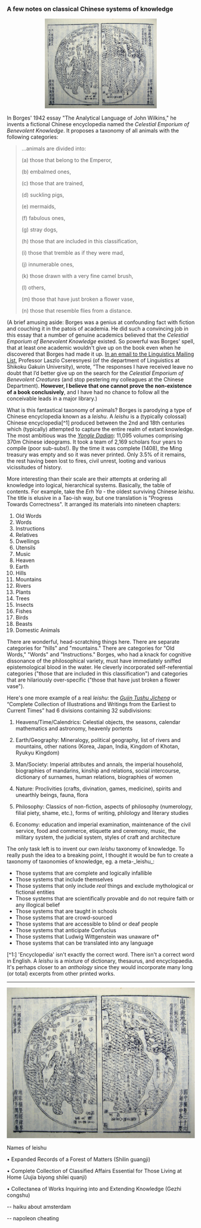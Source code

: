 ### A few notes on classical Chinese systems of knowledge

<p align="center"><img src="./leishu.jpg" style="width: 300px;"/></p>



In Borges' 1942 essay "The Analytical Language of John Wilkins," he invents a fictional Chinese encyclopedia named the _Celestial Emporium of Benevolent Knowledge_. It proposes a taxonomy of all animals with the following categories:

> …animals are divided into:
> 
> (a) those that belong to the Emperor,
> 
> (b) embalmed ones,
> 
> (c) those that are trained,
> 
> (d) suckling pigs,
> 
> (e) mermaids,
> 
> (f) fabulous ones,
> 
> (g) stray dogs,
> 
> (h) those that are included in this classification,
> 
> (i) those that tremble as if they were mad,
> 
> (j) innumerable ones,
> 
> (k) those drawn with a very fine camel brush,
> 
> (l) others,
> 
> (m) those that have just broken a flower vase,
> 
> (n) those that resemble flies from a distance.

(A brief amusing aside: Borges was a genius at confounding fact with fiction and couching it in the patois of academia. He did such a convincing job in this essay that a number of genuine academics believed that the _Celestial Emporium of Benevolent Knowledge_ existed. So powerful was Borges' spell, that at least one academic wouldn't give up on the book even when he discovered that Borges had made it up. [In an email to the Linguistics Mailing List][1], Professor Laszlo Cseresnyesi (of the department of Linguistics at Shikoku Gakuin University), wrote, ”The responses I have received leave no doubt that I’d better give up on the search for the _Celestial Emporium of Benevolent Creatures_ (and stop pestering my colleagues at the Chinese Department). __However, I believe that one cannot prove the non-existence of a book conclusively__, and I have had no chance to follow all the conceivable leads in a major library.)  

What is this fantastical taxonomy of animals? Borges is parodying a type of Chinese encyclopedia known as a _leishu_.  A _leishu_ is a (typically colossal) Chinese encyclopedia[^1] produced between the 2nd and 18th centuries which (typically) attempted to capture the entire realm of extant knowledge. The most ambitious was the _[Yongle Dadian][2]_: 11,095 volumes comprising 370m Chinese ideograms. It took a team of 2,169 scholars four years to compile (poor sub-subs!). By the time it was complete (1408), the Ming treasury was empty and so it was never printed. Only 3.5% of it remains, the rest having been lost to fires, civil unrest, looting and various vicissitudes of history.

More interesting than their scale are their attempts at ordering all knowledge into logical, hierarchical systems. Basically, the table of contents. For example, take the _Erh Ya_ - the oldest surviving Chinese _leishu_. The title is elusive in a Tao-ish way, but one translation is "Progress Towards Correctness". It arranged its materials into nineteen chapters:

1. Old Words
2. Words
3. Instructions
4. Relatives
5. Dwellings
6. Utensils
7. Music
8. Heaven
9. Earth
10. Hills
11. Mountains
12. Rivers
13. Plants
14. Trees
15. Insects
16. Fishes
17. Birds
18. Beasts
19. Domestic Animals

There are wonderful, head-scratching things here. There are separate categories for "hills" and "mountains." There are categories for "Old Words," "Words" and "Instructions." Borges, who had a knack for cognitive dissonance of the philosophical variety, must have immediately sniffed epistemological  blood in the water. He cleverly incorporated self-referential categories ("those that are included in this classification") and categories that are hilariously over-specific ("those that have just broken a flower vase").

Here's one more example of a real _leishu_: the _[Gujin Tushu Jicheng][3]_ or “Complete Collection of Illustrations and Writings from the Earliest to Current Times” had 6 divisions containing 32 subdivisions:

1.  Heavens/Time/Calendrics: Celestial objects, the seasons, calendar mathematics and astronomy, heavenly portents

2.  Earth/Geography: Mineralogy, political geography, list of rivers and mountains, other nations (Korea, Japan, India, Kingdom of Khotan, Ryukyu Kingdom)

3.  Man/Society: Imperial attributes and annals, the imperial household, biographies of mandarins, kinship and relations, social intercourse, dictionary of surnames, human relations, biographies of women

4.  Nature: Proclivities (crafts, divination, games, medicine), spirits and unearthly beings, fauna, flora

5.  Philosophy: Classics of non-fiction, aspects of philosophy (numerology, filial piety, shame, etc.), forms of writing, philology and literary studies

6.  Economy: education and imperial examination, maintenance of the civil service, food and commerce, etiquette and ceremony, music, the military system, the judicial system, styles of craft and architecture



The only task left is to invent our own _leishu_ taxonomy of knowledge. To really push the idea to a breaking point, I thought it would be fun to create a taxonomy of taxonomies of knowledge, eg. a meta-\_leishu\_:

* Those systems that are complete and logically infallible
* Those systems that include themselves
* Those systems that only include _real_ things and exclude mythological or fictional entities
* Those systems that are scientifically provable and do not require faith or any illogical belief
* Those systems that are taught in schools
* Those systems that are crowd-sourced
* Those systems that are accessible to blind or deaf people
* Those systems that anticipate Confucius
* Those systems that Ludwig Wittgenstein was unaware of\*
* Those systems that can be translated into any language



[^1:] 'Encyclopedia' isn't exactly the correct word. There isn't a correct word in English. A _leishu_ is a mixture of dictionary, thesaurus, and encyclopaedia. It's perhaps closer to an _anthology_ since they would incorporate many long (or total) excerpts from other printed works.

---- 

![leishu][image-1]



Names of leishu

• Expanded Records of a Forest of Matters (Shilin guangji)

• Complete Collection of Classified Affairs Essential for Those Living at Home (Jujia biyong shilei quanji)

• Collectanea of Works Inquiring into and Extending Knowledge (Gezhi congshu)



-- haiku about amsterdam

-- napoleon cheating

[1]:	http://www.linguistlist.org/issues/7/7-1446.html
[2]:	http://www.wdl.org/en/item/3019/
[3]:	https://en.wikipedia.org/wiki/Gujin_Tushu_Jicheng

[image-1]:	./leishu.jpg